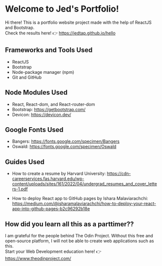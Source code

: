 # Welcome to Jed's Portfolio!

Hi there! This is a portfolio website project made with the help of ReactJS and Bootstrap.<br/>
Check the results here! 👉 https://jedtap.github.io/hello

## Frameworks and Tools Used

- ReactJS
- Bootstrap
- Node-package manager (npm)
- Git and GitHub

## Node Modules Used

- React, React-dom, and React-router-dom
- Bootstrap: https://getbootstrap.com/
- Devicon: https://devicon.dev/

## Google Fonts Used

- Bangers: https://fonts.google.com/specimen/Bangers
- Oswald: https://fonts.google.com/specimen/Oswald

## Guides Used

- How to create a resume by Harvard University: https://cdn-careerservices.fas.harvard.edu/wp-content/uploads/sites/161/2022/04/undergrad_resumes_and_cover_letters-1.pdf

- How to deploy React app to GitHub pages by Ishara Malaviarachchi: https://medium.com/@isharamalaviarachchi/how-to-deploy-your-react-app-into-github-pages-b2c96292b18e

## How did you learn all this as a parttimer??

I am grateful for the people behind The Odin Project. Without this free and open-source platform, I will not be able to create web applications such as this.<br/>
Start your Web Development education here! 👉 https://www.theodinproject.com/
